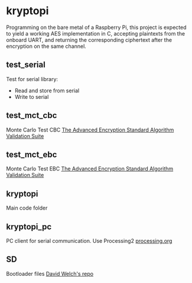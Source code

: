kryptopi
========

Programming on the bare metal of a Raspberry Pi, this project is expected to yield a working AES implementation in C, accepting plaintexts from the onboard UART, and returning the corresponding ciphertext after the encryption on the same channel. 

## test_serial ##
Test for serial library:
* Read and store from serial
* Write to serial

## test_mct_cbc ##
Monte Carlo Test CBC 
[The Advanced Encryption Standard Algorithm Validation Suite ](http://csrc.nist.gov/groups/STM/cavp/documents/aes/AESAVS.pdf "AESAVS")

## test_mct_ebc ##
Monte Carlo Test EBC 
[The Advanced Encryption Standard Algorithm Validation Suite ](http://csrc.nist.gov/groups/STM/cavp/documents/aes/AESAVS.pdf "AESAVS")

## kryptopi ##
Main code folder

## kryptopi_pc ##
PC client for serial communication.
Use Processing2 [processing.org](https://www.processing.org/ "processing.org")

## SD ##
Bootloader files
[David Welch's repo](https://github.com/dwelch67/raspberrypi "dwelch67")
